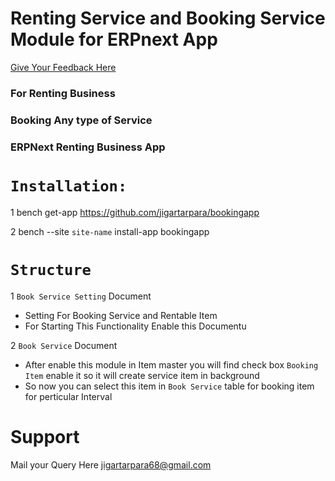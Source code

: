 # Renting Service and Booking Service Module for ERPnext App

[Give Your Feedback Here](https://khatavahi.in/app-feedback/new)

### For Renting Business

### Booking Any type of Service

### ERPNext Renting Business App
# `Installation:`
1 bench get-app https://github.com/jigartarpara/bookingapp

2 bench --site `site-name` install-app bookingapp
# `Structure`
1 `Book Service Setting` Document
- Setting For Booking Service and Rentable Item
- For Starting This Functionality Enable this Documentu

2 `Book Service` Document
- After enable this module in Item master you will find check box `Booking Item` enable it so it will create service item in background
- So now you can select this item in `Book Service` table for booking item for perticular Interval

# Support
Mail your Query Here [jigartarpara68@gmail.com](mail_to:jigartarpara68@gmail.com)

